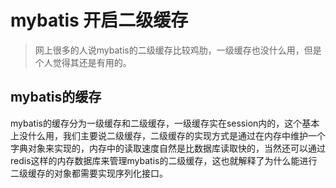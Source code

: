 # mybatis 开启二级缓存

> 网上很多的人说mybatis的二级缓存比较鸡肋，一级缓存也没什么用，但是个人觉得其还是有用的。

## mybatis的缓存

mybatis的缓存分为一级缓存和二级缓存，一级缓存实在session内的，这个基本上没什么用，我们主要说二级缓存，二级缓存的实现方式是通过在内存中维护一个字典对象来实现的，内存中的读取速度自然是比数据库读取快的，当然还可以通过redis这样的内存数据库来管理mybatis的二级缓存，这也就解释了为什么能进行二级缓存的对象都需要实现序列化接口。

